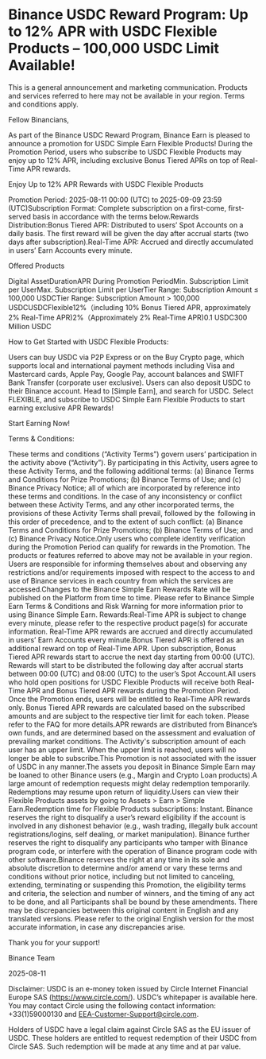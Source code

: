 # Binance USDC Reward Program: Up to 12% APR with USDC Flexible Products – 100,000 USDC Limit Available!

This is a general announcement and marketing communication. Products and services referred to here may not be available in your region. Terms and conditions apply.

Fellow Binancians,

As part of the Binance USDC Reward Program, Binance Earn is pleased to announce a promotion for USDC Simple Earn Flexible Products! During the Promotion Period, users who subscribe to USDC Flexible Products may enjoy up to 12% APR, including exclusive Bonus Tiered APRs on top of Real-Time APR rewards. 

Enjoy Up to 12% APR Rewards with USDC Flexible Products

Promotion Period: 2025-08-11 00:00 (UTC) to 2025-09-09 23:59 (UTC)Subscription Format: Complete subscription on a first-come, first-served basis in accordance with the terms below.Rewards Distribution:Bonus Tiered APR: Distributed to users’ Spot Accounts on a daily basis. The first reward will be given the day after accrual starts (two days after subscription).Real-Time APR: Accrued and directly accumulated in users’ Earn Accounts every minute.

Offered Products

Digital AssetDurationAPR During Promotion PeriodMin. Subscription Limit per UserMax. Subscription Limit per UserTier Range: Subscription Amount ≤ 100,000 USDCTier Range: Subscription Amount > 100,000 USDCUSDCFlexible12%（including 10% Bonus Tiered APR, approximately 2% Real-Time APR)2%（Approximately 2% Real-Time APR)0.1 USDC300 Million USDC

How to Get Started with USDC Flexible Products:

Users can buy USDC via P2P Express or on the Buy Crypto page, which supports local and international payment methods including Visa and Mastercard cards, Apple Pay, Google Pay, account balances and SWIFT Bank Transfer (corporate user exclusive). Users can also deposit USDC to their Binance account. Head to [Simple Earn], and search for USDC. Select FLEXIBLE, and subscribe to USDC Simple Earn Flexible Products to start earning exclusive APR Rewards!

Start Earning Now!

Terms & Conditions:

These terms and conditions (“Activity Terms”) govern users’ participation in the activity above (“Activity”). By participating in this Activity, users agree to these Activity Terms, and the following additional terms: (a) Binance Terms and Conditions for Prize Promotions; (b) Binance Terms of Use; and (c) Binance Privacy Notice; all of which are incorporated by reference into these terms and conditions. In the case of any inconsistency or conflict between these Activity Terms, and any other incorporated terms, the provisions of these Activity Terms shall prevail, followed by the  following in this order of precedence, and to the extent of such conflict: (a) Binance Terms and Conditions for Prize Promotions; (b) Binance Terms of Use; and (c) Binance Privacy Notice.Only users who complete identity verification during the Promotion Period can qualify for rewards in the Promotion. The products or features referred to above may not be available in your region. Users are responsible for informing themselves about and observing any restrictions and/or requirements imposed with respect to the access to and use of Binance services in each country from which the services are accessed.Changes to the Binance Simple Earn Rewards Rate will be published on the Platform from time to time. Please refer to Binance Simple Earn Terms & Conditions and Risk Warning for more information prior to using Binance Simple Earn. Rewards:Real-Time APR is subject to change every minute, please refer to the respective product page(s) for accurate information. Real-Time APR rewards are accrued and directly accumulated in users’ Earn Accounts every minute.Bonus Tiered APR is offered as an additional reward on top of Real-Time APR. Upon subscription, Bonus Tiered APR rewards start to accrue the next day starting from 00:00 (UTC). Rewards will start to be distributed the following day after accrual starts between 00:00 (UTC) and 08:00 (UTC) to the user’s Spot Account.All users who hold open positions for USDC Flexible Products will receive both Real-Time APR and Bonus Tiered APR rewards during the Promotion Period. Once the Promotion ends, users will be entitled to Real-Time APR rewards only. Bonus Tiered APR rewards are calculated based on the subscribed amounts and are subject to the respective tier limit for each token. Please refer to the FAQ for more details.APR rewards are distributed from Binance’s own funds, and are determined based on the assessment and evaluation of prevailing market conditions. The Activity's subscription amount of each user has an upper limit. When the upper limit is reached, users will no longer be able to subscribe.This Promotion is not associated with the issuer of USDC in any manner.The assets you deposit in Binance Simple Earn may be loaned to other Binance users (e.g., Margin and Crypto Loan products).A large amount of redemption requests might delay redemption temporarily. Redemptions may resume upon return of liquidity.Users can view their Flexible Products assets by going to Assets > Earn > Simple Earn.Redemption time for Flexible Products subscriptions: Instant. Binance reserves the right to disqualify a user’s reward eligibility if the account is involved in any dishonest behavior (e.g., wash trading, illegally bulk account registrations/logins, self dealing, or market manipulation). Binance further reserves the right to disqualify any participants who tamper with Binance program code, or interfere with the operation of Binance program code with other software.Binance reserves the right at any time in its sole and absolute discretion to determine and/or amend or vary these terms and conditions without prior notice, including but not limited to canceling, extending, terminating or suspending this Promotion, the eligibility terms and criteria, the selection and number of winners, and the timing of any act to be done, and all Participants shall be bound by these amendments. There may be discrepancies between this original content in English and any translated versions. Please refer to the original English version for the most accurate information, in case any discrepancies arise.

Thank you for your support!

Binance Team

2025-08-11

Disclaimer: USDC is an e-money token issued by Circle Internet Financial Europe SAS (https://www.circle.com/). USDC’s whitepaper is available here. You may contact Circle using the following contact information: +33(1)59000130 and EEA-Customer-Support@circle.com. 

Holders of USDC have a legal claim against Circle SAS as the EU issuer of USDC. These holders are entitled to request redemption of their USDC from Circle SAS. Such redemption will be made at any time and at par value.